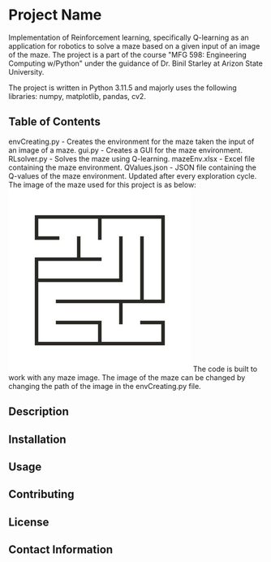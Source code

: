 # Project Name

Implementation of Reinforcement learning, specifically Q-learning as an application for robotics to solve a maze based on a given input of an image of the maze.
The project is a part of the course "MFG 598: Engineering Computing w/Python" under the guidance of Dr. Binil Starley at Arizon State University.

The project is written in Python 3.11.5 and majorly uses the following libraries: numpy, matplotlib, pandas, cv2.

## Table of Contents

envCreating.py - Creates the environment for the maze taken the input of an image of a maze.
gui.py - Creates a GUI for the maze environment.
RLsolver.py - Solves the maze using Q-learning.
mazeEnv.xlsx - Excel file containing the maze environment.
QValues.json - JSON file containing the Q-values of the maze environment. Updated after every exploration cycle.
The image of the maze used for this project is as below:
![maze](maze.jpg)
The code is built to work with any maze image. The image of the maze can be changed by changing the path of the image in the envCreating.py file.

## Description

## Installation

## Usage

## Contributing

## License

## Contact Information

